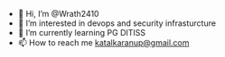 - 👋 Hi, I’m @Wrath2410
- 👀 I’m interested in devops and security infrasturcture
- 🌱 I’m currently learning PG DITISS
- 📫 How to reach me katalkaranup@gmail.com

<!---
Wrath2410/Wrath2410 is a ✨ special ✨ repository because its `README.md` (this file) appears on your GitHub profile.
You can click the Preview link to take a look at your changes.
--->
